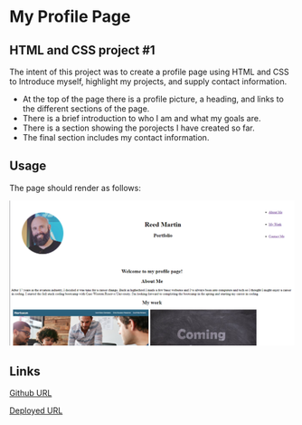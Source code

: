 # My Profile Page

## HTML and CSS project #1

The intent of this project was to create a profile page using HTML and CSS to Introduce myself, highlight my projects, and supply contact information.

- At the top of the page there is a profile picture, a heading, and links to the different sections of the page.
- There is a brief introduction to who I am and what my goals are.
- There is a section showing the porojects I have created so far.
- The final section includes my contact information.


## Usage

The page should render as follows:

![Page Demo](assets/profile-mockup.png)



## Links


[Github URL](https://github.com/ReedHMartin/Portfolio) 

[Deployed URL](https://reedhmartin.github.io/Portfolio/)